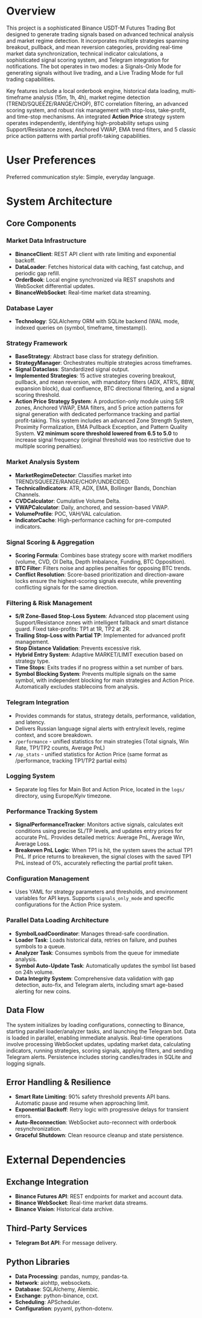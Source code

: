 # Overview

This project is a sophisticated Binance USDT-M Futures Trading Bot designed to generate trading signals based on advanced technical analysis and market regime detection. It incorporates multiple strategies spanning breakout, pullback, and mean reversion categories, providing real-time market data synchronization, technical indicator calculations, a sophisticated signal scoring system, and Telegram integration for notifications. The bot operates in two modes: a Signals-Only Mode for generating signals without live trading, and a Live Trading Mode for full trading capabilities.

Key features include a local orderbook engine, historical data loading, multi-timeframe analysis (15m, 1h, 4h), market regime detection (TREND/SQUEEZE/RANGE/CHOP), BTC correlation filtering, an advanced scoring system, and robust risk management with stop-loss, take-profit, and time-stop mechanisms. An integrated **Action Price** strategy system operates independently, identifying high-probability setups using Support/Resistance zones, Anchored VWAP, EMA trend filters, and 5 classic price action patterns with partial profit-taking capabilities.

# User Preferences

Preferred communication style: Simple, everyday language.

# System Architecture

## Core Components

### Market Data Infrastructure
- **BinanceClient**: REST API client with rate limiting and exponential backoff.
- **DataLoader**: Fetches historical data with caching, fast catchup, and periodic gap refill.
- **OrderBook**: Local engine synchronized via REST snapshots and WebSocket differential updates.
- **BinanceWebSocket**: Real-time market data streaming.

### Database Layer
- **Technology**: SQLAlchemy ORM with SQLite backend (WAL mode, indexed queries on (symbol, timeframe, timestamp)).

### Strategy Framework
- **BaseStrategy**: Abstract base class for strategy definition.
- **StrategyManager**: Orchestrates multiple strategies across timeframes.
- **Signal Dataclass**: Standardized signal output.
- **Implemented Strategies**: 15 active strategies covering breakout, pullback, and mean reversion, with mandatory filters (ADX, ATR%, BBW, expansion block), dual confluence, BTC directional filtering, and a signal scoring threshold.
- **Action Price Strategy System**: A production-only module using S/R zones, Anchored VWAP, EMA filters, and 5 price action patterns for signal generation with dedicated performance tracking and partial profit-taking. This system includes an advanced Zone Strength System, Proximity Formalization, EMA Pullback Exception, and Pattern Quality System. **V2 minimum score threshold lowered from 6.5 to 5.0** to increase signal frequency (original threshold was too restrictive due to multiple scoring penalties).

### Market Analysis System
- **MarketRegimeDetector**: Classifies market into TREND/SQUEEZE/RANGE/CHOP/UNDECIDED.
- **TechnicalIndicators**: ATR, ADX, EMA, Bollinger Bands, Donchian Channels.
- **CVDCalculator**: Cumulative Volume Delta.
- **VWAPCalculator**: Daily, anchored, and session-based VWAP.
- **VolumeProfile**: POC, VAH/VAL calculation.
- **IndicatorCache**: High-performance caching for pre-computed indicators.

### Signal Scoring & Aggregation
- **Scoring Formula**: Combines base strategy score with market modifiers (volume, CVD, OI Delta, Depth Imbalance, Funding, BTC Opposition).
- **BTC Filter**: Filters noise and applies penalties for opposing BTC trends.
- **Conflict Resolution**: Score-based prioritization and direction-aware locks ensure the highest-scoring signals execute, while preventing conflicting signals for the same direction.

### Filtering & Risk Management
- **S/R Zone-Based Stop-Loss System**: Advanced stop placement using Support/Resistance zones with intelligent fallback and smart distance guard. Fixed take-profits: TP1 at 1R, TP2 at 2R.
- **Trailing Stop-Loss with Partial TP**: Implemented for advanced profit management.
- **Stop Distance Validation**: Prevents excessive risk.
- **Hybrid Entry System**: Adaptive MARKET/LIMIT execution based on strategy type.
- **Time Stops**: Exits trades if no progress within a set number of bars.
- **Symbol Blocking System**: Prevents multiple signals on the same symbol, with independent blocking for main strategies and Action Price. Automatically excludes stablecoins from analysis.

### Telegram Integration
- Provides commands for status, strategy details, performance, validation, and latency.
- Delivers Russian language signal alerts with entry/exit levels, regime context, and score breakdown.
- `/performance` - unified statistics for main strategies (Total signals, Win Rate, TP1/TP2 counts, Average PnL)
- `/ap_stats` - unified statistics for Action Price (same format as /performance, tracking TP1/TP2 partial exits)

### Logging System
- Separate log files for Main Bot and Action Price, located in the `logs/` directory, using Europe/Kyiv timezone.

### Performance Tracking System
- **SignalPerformanceTracker**: Monitors active signals, calculates exit conditions using precise SL/TP levels, and updates entry prices for accurate PnL. Provides detailed metrics: Average PnL, Average Win, Average Loss.
- **Breakeven PnL Logic**: When TP1 is hit, the system saves the actual TP1 PnL. If price returns to breakeven, the signal closes with the saved TP1 PnL instead of 0%, accurately reflecting the partial profit taken.

### Configuration Management
- Uses YAML for strategy parameters and thresholds, and environment variables for API keys. Supports `signals_only_mode` and specific configurations for the Action Price system.

### Parallel Data Loading Architecture
- **SymbolLoadCoordinator**: Manages thread-safe coordination.
- **Loader Task**: Loads historical data, retries on failure, and pushes symbols to a queue.
- **Analyzer Task**: Consumes symbols from the queue for immediate analysis.
- **Symbol Auto-Update Task**: Automatically updates the symbol list based on 24h volume.
- **Data Integrity System**: Comprehensive data validation with gap detection, auto-fix, and Telegram alerts, including smart age-based alerting for new coins.

## Data Flow
The system initializes by loading configurations, connecting to Binance, starting parallel loader/analyzer tasks, and launching the Telegram bot. Data is loaded in parallel, enabling immediate analysis. Real-time operations involve processing WebSocket updates, updating market data, calculating indicators, running strategies, scoring signals, applying filters, and sending Telegram alerts. Persistence includes storing candles/trades in SQLite and logging signals.

## Error Handling & Resilience
- **Smart Rate Limiting**: 90% safety threshold prevents API bans. Automatic pause and resume when approaching limit.
- **Exponential Backoff**: Retry logic with progressive delays for transient errors.
- **Auto-Reconnection**: WebSocket auto-reconnect with orderbook resynchronization.
- **Graceful Shutdown**: Clean resource cleanup and state persistence.

# External Dependencies

## Exchange Integration
- **Binance Futures API**: REST endpoints for market and account data.
- **Binance WebSocket**: Real-time market data streams.
- **Binance Vision**: Historical data archive.

## Third-Party Services
- **Telegram Bot API**: For message delivery.

## Python Libraries
- **Data Processing**: pandas, numpy, pandas-ta.
- **Network**: aiohttp, websockets.
- **Database**: SQLAlchemy, Alembic.
- **Exchange**: python-binance, ccxt.
- **Scheduling**: APScheduler.
- **Configuration**: pyyaml, python-dotenv.